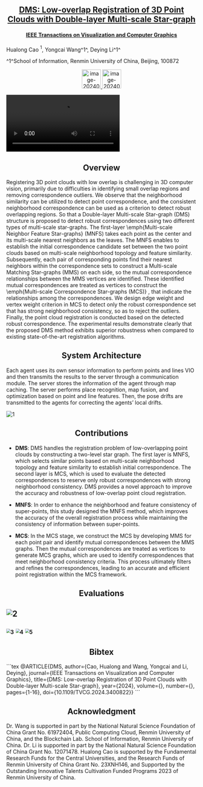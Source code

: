 <h2 align = "center">
<a href="https://doi.org/10.1109/TVCG.2024.3400822">
DMS: Low-overlap Registration of 3D Point Clouds with Double-layer Multi-scale Star-graph
</h2>
<h4 align = "center" >
<a href="https://www.computer.org/csdl/journal/tg"> IEEE Transactions on Visualization and Computer Graphics </a>
</h4>
 

Hualong Cao $^1$, Yongcai Wang^1^, Deying Li^1^

^1^School of Information, Renmin University of China, Beijing, 100872



<center>
  <a href="DMS.pdf"><img height= "50" src="https://p.ipic.vip/f50s58.png" alt="image-20240529183359317"  /> 
  </a>
  <a href="https://github.com/HualongCao/DMS">
  <img height= "50" src="https://p.ipic.vip/exxqen.png" alt="image-20240529183422179"/>
  </a>  
</center>





<video controls="controls" autoplay="autoplay" src="DMS.mp4" type="video/mp4"></video>


<h2 align = "center">
Overview 
</h2>
Registering 3D point clouds with low overlap is challenging in 3D computer vision, primarily due to difficulties in identifying small overlap regions and removing correspondence outliers. We observe that the neighborhood similarity can be utilized to detect point correspondence, and the consistent neighborhood correspondence can be used as a criterion to detect robust overlapping regions. So that a Double-layer Multi-scale Star-graph (DMS) structure is proposed to detect robust correspondences using two different types of multi-scale star-graphs. The first-layer \emph{Multi-scale Neighbor Feature Star-graphs} (MNFS) takes each point as the center and its multi-scale nearest neighbors as the leaves. The MNFS enables to establish the initial correspondence candidate set between the two point clouds based on multi-scale neighborhood topology and feature similarity. Subsequently, each pair of corresponding points find their nearest neighbors within the correspondence sets to construct a Multi-scale Matching Star-graphs (MMS) on each side, so the mutual correspondence relationships between the MMS vertices are identified. These identified mutual correspondences are  treated as vertices to construct the \emph{Multi-scale Correspondence Star-graphs (MCS)} , that indicate the relationships among the correspondences. We design edge weight and vertex weight criterion  in MCS  to detect only the robust correspondence set that has strong neighborhood consistency, so as to reject the outliers. Finally, the point cloud registration is conducted based on the detected robust correspondence. The experimental results  demonstrate clearly that the proposed DMS method exhibits superior robustness when compared to existing state-of-the-art registration algorithms.

<h2 align = "center">
System Architecture 
</h2>
Each agent uses its own sensor information to perform points and lines VIO and then transmits the results to the server through a communication module. The server stores the information of the agent through map caching. The server performs place recognition, map fusion, and optimization based on point and line features. Then, the pose drifts are transmitted to the agents for correcting the agents’ local drifts.



![1](https://p.ipic.vip/tixf7q.jpg)

<h2 align = "center">
Contributions
</h2>


-   **DMS**: DMS handles the registration problem of low-overlapping point clouds by constructing a two-level star graph. The first layer is MNFS, which selects similar points based on multi-scale neighborhood topology and feature similarity to establish initial correspondence. The second layer is MCS, which is used to evaluate the detected correspondences to reserve only robust correspondences with strong neighborhood consistency. DMS provides a novel approach to improve the accuracy and robustness of low-overlap point cloud registration.

-   **MNFS**: In order to enhance the neighborhood and feature consistency of super-points, this study designed the MNFS method, which improves the accuracy of the overall registration process while maintaining the consistency of information between super-points.

-   **MCS**: In the MCS stage, we construct the MCS by developing MMS for each point pair and identify mutual correspondences between the MMS graphs. Then the mutual correspondences are treated as vertices to generate MCS graphs, which are used to identify correspondences that meet neighborhood consistency criteria. This process ultimately filters and refines the correspondences, leading to an accurate and efficient point registration within the MCS framework.

<h2 align = "center">
Evaluations
<h2>


![2](https://p.ipic.vip/knrddw.png)

<img src="https://p.ipic.vip/1jva0a.jpg" alt="3" style="zoom:67%;" />

<img src="https://p.ipic.vip/k6smwu.jpg" alt="4" style="zoom:67%;" />

<img src="https://p.ipic.vip/gwindp.jpg" alt="5" style="zoom:67%;" />

<h2 align = "center">
Bibtex
</h2>
```tex
@ARTICLE{DMS,
  author={Cao, Hualong and Wang, Yongcai and Li, Deying},
  journal={IEEE Transactions on Visualization and Computer Graphics}, 
  title={DMS: Low-overlap Registration of 3D Point Clouds with Double-layer Multi-scale Star-graph}, 
  year={2024},
  volume={},
  number={},
  pages={1-16},
  doi={10.1109/TVCG.2024.3400822}}
```


<h2 align = "center">
Acknowledgment 
</h2>
Dr. Wang is supported in part by the National Natural Science Foundation of China Grant No. 61972404, Public Computing Cloud, Renmin University of China, and the Blockchain Lab. School of Information, Renmin University of China.  Dr. Li is supported in part by the National Natural Science Foundation of China Grant No. 12071478. Hualong Cao is supported by the Fundamental Research Funds for the Central Universities, and the Research Funds of Renmin University of China Grant No. 23XNH146, and Supported by the Outstanding Innovative Talents Cultivation Funded Programs 2023 of Renmin University of China.





